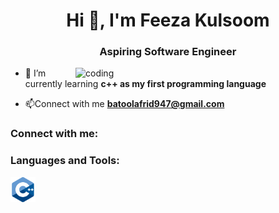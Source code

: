 
<h1 align="center">Hi 👋, I'm Feeza Kulsoom</h1>
<h3 align="center">Aspiring Software Engineer</h3>
<img src="https://media.tenor.com/5ry-200hErMAAAAM/hacker-hacker-man.gif" align="right" alt="coding" width="400" >

- 🌱 I’m currently learning **c++ as my first programming language**

- 📫Connect with me **batoolafrid947@gmail.com**

<h3 align="left">Connect with me:</h3>
<p align="left">
</p>

<h3 align="left">Languages and Tools:</h3>
<p align="left"> <a href="https://www.w3schools.com/cpp/" target="_blank" rel="noreferrer"> <img src="https://raw.githubusercontent.com/devicons/devicon/master/icons/cplusplus/cplusplus-original.svg" alt="cplusplus" width="40" height="40"/> </a> </p>
